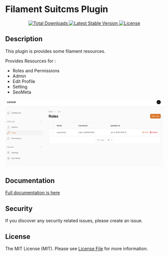 # Filament Suitcms Plugin

<p align="center">
    <a href="https://packagist.org/packages/filament-suitcms">
        <img src="https://poser.pugx.org/filament-suitcms/d/total.svg" alt="Total Downloads">
    </a>
    <a href="https://packagist.org/packages/filament-suitcms">
        <img src="https://poser.pugx.org/filament-suitcms/v/stable.svg" alt="Latest Stable Version">
    </a>
    <a href="https://packagist.org/packages/filament-suitcms">
        <img src="https://poser.pugx.org/filament-suitcms/license.svg" alt="License">
    </a>
</p>

## Description

This plugin is provides some filament resources.

Provides Resources for :

- Roles and Permissions
- Admin
- Edit Profile
- Setting
- SeoMeta

![screenshot](./public/sc.png)

## Documentation

[Full documentation is here](https://filament-suitcms-plugin-docs.vercel.app)

## Security

If you discover any security related issues, please create an issue.

## License

The MIT License (MIT). Please see [License File](LICENSE.md) for more information.
